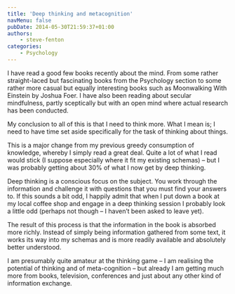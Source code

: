 ```yaml
---
title: 'Deep thinking and metacognition'
navMenu: false
pubDate: 2014-05-30T21:59:37+01:00
authors:
    - steve-fenton
categories:
    - Psychology
---
```


I have read a good few books recently about the mind. From some rather straight-laced but fascinating books from the Psychology section to some rather more casual but equally interesting books such as Moonwalking With Einstein by Joshua Foer. I have also been reading about secular mindfulness, partly sceptically but with an open mind where actual research has been conducted.

My conclusion to all of this is that I need to think more. What I mean is; I need to have time set aside specifically for the task of thinking about things.

This is a major change from my previous greedy consumption of knowledge, whereby I simply read a great deal. Quite a lot of what I read would stick (I suppose especially where it fit my existing schemas) – but I was probably getting about 30% of what I now get by deep thinking.

Deep thinking is a conscious focus on the subject. You work through the information and challenge it with questions that you must find your answers to. If this sounds a bit odd, I happily admit that when I put down a book at my local coffee shop and engage in a deep thinking session I probably look a little odd (perhaps not though – I haven’t been asked to leave yet).

The result of this process is that the information in the book is absorbed more richly. Instead of simply being information gathered from some text, it works its way into my schemas and is more readily available and absolutely better understood.

I am presumably quite amateur at the thinking game – I am realising the potential of thinking and of meta-cognition – but already I am getting much more from books, television, conferences and just about any other kind of information exchange.